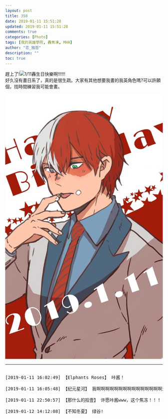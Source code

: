 ```yaml
---
layout: post
title: 350
date: 2019-01-11 15:51:28
updated: 2019-01-11 15:51:28
comments: true
categories: [Photo]
tags: [我的英雄學院, 轟焦凍, MHA]
author: "恋_独哲"
description: ""
toc: true
---
```


<p>趕上了!<img src="https://s.plurk.com/83bb765835015daa0de6e5f63c7f3dc6.gif"  style="max-width:500px;"  />1/11轟生日快樂啊!!!!!!<br />好久沒有畫日系了，真的是很生疏。大家有其他想要我畫的我英角色嗎?可以許願個，找時間練習我可能會畫。<br /></p>

![](https://raw.githubusercontent.com/alicewish/maple50821/master/img_YW5MWVN1NEpoZFZERXFXR2Q3ZGRrQjRlV1ZYbEFYdlkyYU9nSGlscG9waW5udFlqOW5BZkp3PT0.jpg)

---

<pre>

[2019-01-11 16:02:49] 【Elphants Roses】 咔酱！

[2019-01-11 16:05:48] 【纪元星河】 我啊啊啊啊啊啊啊啊啊啊啊啊啊啊啊恋太太画小英雄了我爆炸啊啊啊啊啊啊啊啊啊啊啊啊啊啊啊太好看了呃啊啊啊啊啊啊啊啊啊啊啊啊啊啊啊呜呜呜！！！！！顺便暗搓搓许愿渡我小姑娘💕

[2019-01-11 22:50:57] 【那什么的拾壹】 许愿咔酱www，这个焦冻！！！！！！！！

[2019-01-12 14:12:08] 【不知冬夏】 绿谷!

</pre>